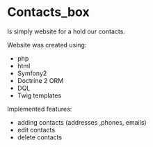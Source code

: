 # Contacts_box
Is simply website for a hold our contacts.

Website was created using:
- php
- html
- Symfony2
- Doctrine 2 ORM
- DQL
- Twig templates

Implemented features:
- adding contacts (addresses ,phones, emails)
- edit contacts
- delete contacts




